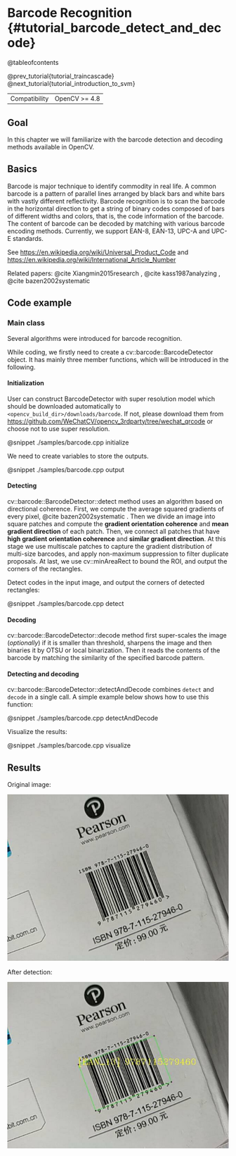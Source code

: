 Barcode Recognition    {#tutorial_barcode_detect_and_decode}
===================

@tableofcontents

@prev_tutorial{tutorial_traincascade}
@next_tutorial{tutorial_introduction_to_svm}

|    |    |
| -: | :- |
| Compatibility | OpenCV >= 4.8 |

Goal
----

In this chapter we will familiarize with the barcode detection and decoding methods available in OpenCV.

Basics
----

Barcode is major technique to identify commodity in real life. A common barcode is a pattern of parallel lines arranged by black bars and white bars with vastly different reflectivity. Barcode recognition is to scan the barcode in the horizontal direction to get a string of binary codes composed of bars of different widths and colors, that is, the code information of the barcode. The content of barcode can be decoded by matching with various barcode encoding methods. Currently, we support EAN-8, EAN-13, UPC-A and UPC-E standards.

See https://en.wikipedia.org/wiki/Universal_Product_Code and https://en.wikipedia.org/wiki/International_Article_Number

Related papers: @cite Xiangmin2015research , @cite kass1987analyzing , @cite bazen2002systematic

Code example
------------

### Main class
Several algorithms were introduced for barcode recognition.

While coding, we firstly need to create a cv::barcode::BarcodeDetector object. It has mainly three member functions, which will be introduced in the following.

#### Initialization

User can construct BarcodeDetector with super resolution model which should be downloaded automatically to `<opencv_build_dir>/downloads/barcode`. If not, please download them from https://github.com/WeChatCV/opencv_3rdparty/tree/wechat_qrcode or choose not to use super resolution.

@snippet ./samples/barcode.cpp initialize

We need to create variables to store the outputs.

@snippet ./samples/barcode.cpp output

#### Detecting

cv::barcode::BarcodeDetector::detect method uses an algorithm based on directional coherence. First, we compute the average squared gradients of every pixel, @cite bazen2002systematic . Then we divide an image into square patches and compute the **gradient orientation coherence** and **mean gradient direction** of each patch. Then, we connect all patches that have **high gradient orientation coherence** and **similar gradient direction**. At this stage we use multiscale patches to capture the gradient distribution of multi-size barcodes, and apply non-maximum suppression to filter duplicate proposals. At last, we use cv::minAreaRect to bound the ROI, and output the corners of the rectangles.

Detect codes in the input image, and output the corners of detected rectangles:

@snippet ./samples/barcode.cpp detect

#### Decoding

cv::barcode::BarcodeDetector::decode method first super-scales the image (_optionally_) if it is smaller than threshold, sharpens the image and then binaries it by OTSU or local binarization. Then it reads the contents of the barcode by matching the similarity of the specified barcode pattern.

#### Detecting and decoding

cv::barcode::BarcodeDetector::detectAndDecode combines `detect` and `decode` in a single call. A simple example below shows how to use this function:

@snippet ./samples/barcode.cpp detectAndDecode

Visualize the results:

@snippet ./samples/barcode.cpp visualize

Results
-------

Original image:

![image](images/barcode_book.jpg)

After detection:

![image](images/barcode_book_res.jpg)
